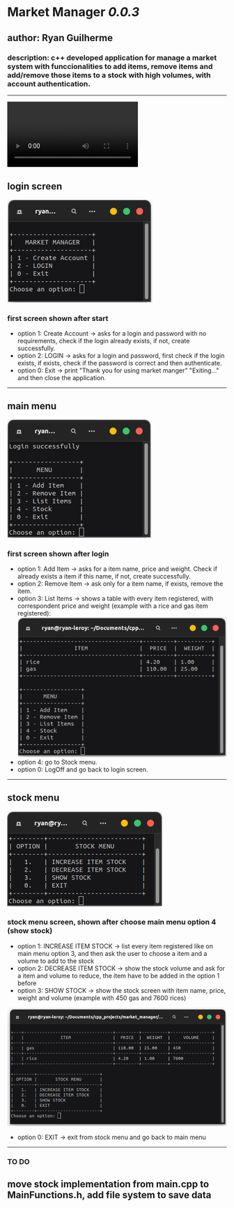 # **Market Manager** _0.0.3_
## author: Ryan Guilherme

### description: c++ developed application for manage a market system with funccionalities to add items, remove items and add/remove those items to a stock with high volumes, with account authentication.
<hr>

![demo video](media/market_manager_demo.mp4)

## login screen
![login screen](media/loginScreen.png)
### first screen shown after start
* option 1: Create Account -> asks for a login and password with no requirements, check if the login already exists, if not, create successfully.
* option 2: LOGIN -> asks for a login and password, first check if the login exists, if exists, check if the password is correct and then authenticate.
* option 0: Exit -> print "Thank you for using market manger" "Exiting..." and then close the application.
<hr>

## main menu
![menu screen](media/mainMenu.png)
### first screen shown after login
* option 1: Add Item -> asks for a item name, price and weight. Check if already exists a item if this name, if not, create successfully.
* option 2: Remove Item -> ask only for a item name, if exists, remove the item.
* option 3: List Items -> shows a table with every item registered, with correspondent price and weight (example with a rice and gas item registered):
![list items example](media/itemListScreen.png)
* option 4: go to Stock menu.
* option 0: LogOff and go back to login screen.
<hr>

## stock menu
![stock menu](media/stockMenuScreen.png)
### stock menu screen, shown after choose main menu option 4 (show stock)
* option 1: INCREASE ITEM STOCK -> list every item registered like on main menu option 3, and then ask the user to choose a item and a volume to add to the stock
* option 2: DECREASE ITEM STOCK -> show the stock volume and ask for a item and volume to reduce, the item have to be added in the option 1 before
* option 3: SHOW STOCK -> show the stock screen with item name, price, weight and volume (example with 450 gas and 7600 rices)

![show stock screen](media/showStockScreen.png)
* option 0: EXIT -> exit from stock menu and go back to main menu
<hr>

### **TO DO**
## move stock implementation from main.cpp to MainFunctions.h, add file system to save data




